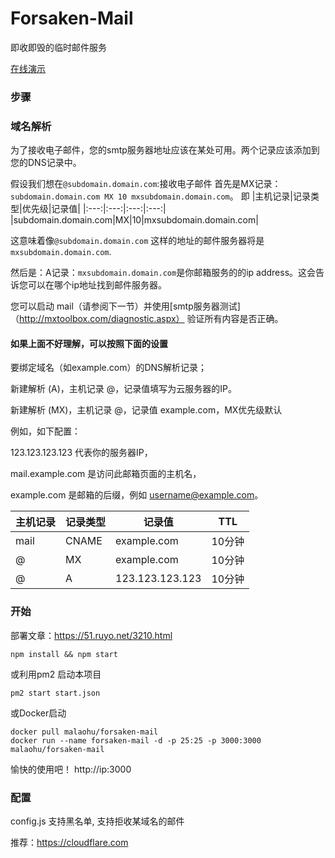 Forsaken-Mail
==============
即收即毁的临时邮件服务

[在线演示](http://forsaken.somecolor.cc:3000/)


### 步骤 

### 域名解析 

为了接收电子邮件，您的smtp服务器地址应该在某处可用。两个记录应该添加到您的DNS记录中。

假设我们想在``@subdomain.domain.com``:接收电子邮件
首先是MX记录：``subdomain.domain.com MX 10 mxsubdomain.domain.com``。
即
|主机记录|记录类型|优先级|记录值|
|:---:|:---:|:---:|:---:|
|subdomain.domain.com|MX|10|mxsubdomain.domain.com|

这意味着像`@subdomain.domain.com` 这样的地址的邮件服务器将是`mxsubdomain.domain.com`.

然后是：A记录：`mxsubdomain.domain.com`是你邮箱服务的的ip address。这会告诉您可以在哪个ip地址找到邮件服务器。

您可以启动 mail（请参阅下一节）并使用[smtp服务器测试]（http://mxtoolbox.com/diagnostic.aspx）   验证所有内容是否正确。

#### 如果上面不好理解，可以按照下面的设置

要绑定域名（如example.com）的DNS解析记录；

新建解析 (A)，主机记录 @，记录值填写为云服务器的IP。

新建解析 (MX)，主机记录 @，记录值 example.com，MX优先级默认

例如，如下配置：

123.123.123.123 代表你的服务器IP，

mail.example.com 是访问此邮箱页面的主机名，

example.com 是邮箱的后缀，例如 username@example.com。

| 主机记录 | 记录类型  | 记录值             | TTL  |
| ---- | ----- | --------------- | ---- |
| mail | CNAME | example.com     | 10分钟 |
| @    | MX    | example.com     | 10分钟 |
| @    | A     | 123.123.123.123 | 10分钟 |



### 开始 

部署文章：https://51.ruyo.net/3210.html

```
npm install && npm start
```

或利用pm2 启动本项目
```
pm2 start start.json
```

或Docker启动
```
docker pull malaohu/forsaken-mail
docker run --name forsaken-mail -d -p 25:25 -p 3000:3000 malaohu/forsaken-mail
```


愉快的使用吧！ 
http://ip:3000

### 配置

config.js 支持黑名单, 支持拒收某域名的邮件

推荐：https://cloudflare.com
